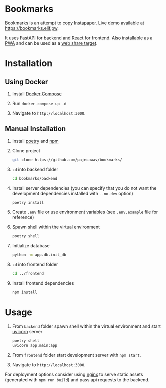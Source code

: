 # Bookmarks

Bookmarks is an attempt to copy [Instapaper](https://www.instapaper.com/). Live demo available at https://bookmarks.elif.pw.

It uses [FastAPI](https://github.com/tiangolo/fastapi) for backend and [React](https://github.com/facebook/react) for frontend. Also installable as a [PWA](https://web.dev/progressive-web-apps/) and can be used as a [web share target](https://w3c.github.io/web-share-target/).

# Installation

## Using Docker

1.  Install [Docker Compose](https://docs.docker.com/compose/install/)

1.  Run `docker-compose up -d`

1.  Navigate to `http://localhost:3000`.

## Manual Installation

1.  Install [poetry](https://python-poetry.org/docs/#installation) and [npm](https://www.npmjs.com/get-npm)

1.  Clone project

    ```bash
    git clone https://github.com/pajecawav/bookmarks/
    ```

1.  `cd` into backend folder

    ```bash
    cd bookmarks/backend
    ```

1.  Install server dependencies (you can specify that you do not want the development dependencies installed with `--no-dev` option)

    ```bash
    poetry install
    ```

1.  Create `.env` file or use environment variables (see `.env.example` file for reference)

1.  Spawn shell within the virtual environment

    ```bash
    poetry shell
    ```

1.  Initialize database

    ```bash
    python -m app.db.init_db
    ```

1.  `cd` into frontend folder

    ```bash
    cd ../frontend
    ```

1.  Install frontend dependencies

    ```bash
    npm install
    ```

# Usage

1.  From `backend` folder spawn shell within the virtual environment and start [uvicorn](https://github.com/encode/uvicorn) server

    ```bash
    poetry shell
    uvicorn app.main:app
    ```

1.  From `frontend` folder start development server with `npm start`.

1.  Navigate to `http://localhost:3000`.

For deployment options consider using [nginx](https://nginx.org/ru/) to serve static assets (generated with `npm run build`) and pass api requests to the backend.
